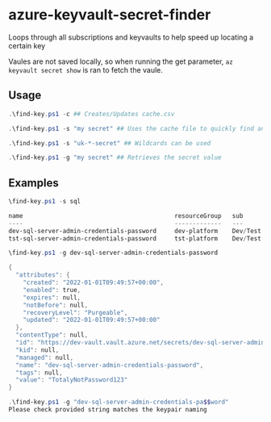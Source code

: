# azure-keyvault-secret-finder
Loops through all subscriptions and keyvaults to help speed up locating a certain key

Vaules are not saved locally, so when running the get parameter, `az keyvault secret show` is ran to fetch the vaule. 


## Usage
```powershell
.\find-key.ps1 -c ## Creates/Updates cache.csv 

.\find-key.ps1 -s "my secret" ## Uses the cache file to quickly find any secrets with this vaule

.\find-key.ps1 -s "uk-*-secret" ## Wildcards can be used 

.\find-key.ps1 -g "my secret" ## Retrieves the secret value 
```


## Examples
```powershell
\find-key.ps1 -s sql

name                                          resourceGroup   sub         vaultName
----                                          -------------   ---         ---------
dev-sql-server-admin-credentials-password     dev-platform    Dev/Test    dev-vault
tst-sql-server-admin-credentials-password     tst-platform    Dev/Test    tst-vault

\find-key.ps1 -g dev-sql-server-admin-credentials-password

{
  "attributes": {
    "created": "2022-01-01T09:49:57+00:00",
    "enabled": true,
    "expires": null,
    "notBefore": null,
    "recoveryLevel": "Purgeable",
    "updated": "2022-01-01T09:49:57+00:00"
  },
  "contentType": null,
  "id": "https://dev-vault.vault.azure.net/secrets/dev-sql-server-admin-credentials-password/###########################",
  "kid": null,
  "managed": null,
  "name": "dev-sql-server-admin-credentials-password",
  "tags": null,
  "value": "TotalyNotPassword123"
}

.\find-key.ps1 -g "dev-sql-server-admin-credentials-pa$$word"
Please check provided string matches the keypair naming
```
